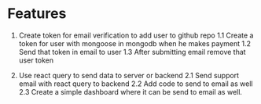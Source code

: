 # Features

1. Create token for email verification to add user to github repo
   1.1 Create a token for user with mongoose in mongodb when he makes payment
   1.2 Send that token in email to user
   1.3 After submitting email remove that user token

2. Use react query to send data to server or backend
   2.1 Send support email with react query to backend
   2.2 Add code to send to email as well
   2.3 Create a simple dashboard where it can be send to email as well.
